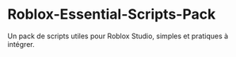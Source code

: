 # Roblox-Essential-Scripts-Pack
Un pack de scripts utiles pour Roblox Studio, simples et pratiques à intégrer.
